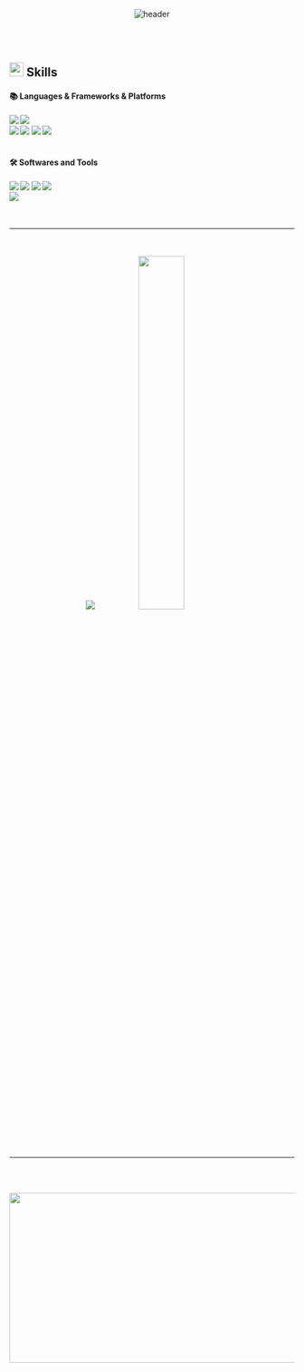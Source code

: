 <div align="center"> 

![header](https://capsule-render.vercel.app/api?type=waving&text=kwiyoon's%20github&color=0:FFE4E1,100:008B8B)
  
<br/>
<br/>
</div>

## <img src="https://media2.giphy.com/media/QssGEmpkyEOhBCb7e1/giphy.gif?cid=ecf05e47a0n3gi1bfqntqmob8g9aid1oyj2wr3ds3mg700bl&rid=giphy.gif" width ="25"><b> Skills

####  :books: Languages & Frameworks & Platforms 

<img src="https://img.shields.io/badge/JAVA-007396?style=for-the-badge&logo=Java&logoColor=white">
<img src="https://img.shields.io/badge/cplusplus-00599C?style=for-the-badge&logo=cplusplus&logoColor=white"><br/>
<img src="https://img.shields.io/badge/spring-6DB33F?style=for-the-badge&logo=spring&logoColor=white">
<img src="https://img.shields.io/badge/MySQL-4479A1?style=for-the-badge&logo=MySQL&logoColor=white">
<img src="https://img.shields.io/badge/AWS EC2-FF9900?style=for-the-badge&logo=amazonec2&logoColor=white">
<img src="https://img.shields.io/badge/AWS RDS-FF9900?style=for-the-badge&logo=amazonrds&logoColor=white">

<br/>
<br/>

####   :hammer_and_wrench: Softwares and Tools

<img src="https://img.shields.io/badge/IntelliJ-000000?style=for-the-badge&logo=intellijidea&logoColor=white">
<img src="https://img.shields.io/badge/datagrip-000000?style=for-the-badge&logo=DataGrip&logoColor=white">
<img src="https://img.shields.io/badge/CLion-000000?style=for-the-badge&logo=clion&logoColor=white">
<img src="https://img.shields.io/badge/VSCode-007ACC?style=for-the-badge&logo=visualstudiocode&logoColor=white"><br/>
<img src="https://img.shields.io/badge/github-181717?style=for-the-badge&logo=github&logoColor=white">

  
<br/>
<br/>
<br/>

---

<br/>
<br/>
<div align="center"> 
  <div class='container'>
    <img src="http://mazassumnida.wtf/api/v2/generate_badge?boj=zzoni" />
    &nbsp;
    &nbsp;
    <a href="https://velog.io/@zzoni">
      <img style="height: auto; width: 40%;" src="https://velog-readme-stats.vercel.app/api?name=zzoni&color=dark" />
    </a>
  </div>
</div>
<br>

---

<br><br>
<div align="center"> 
<a href="https://www.gitanimals.org/en_US?utm_medium=image&utm_source=kwiyoon&utm_content=farm">
<img
  src="https://render.gitanimals.org/farms/kwiyoon"
  width="600"
  height="300"
/>
</a>
</div>

